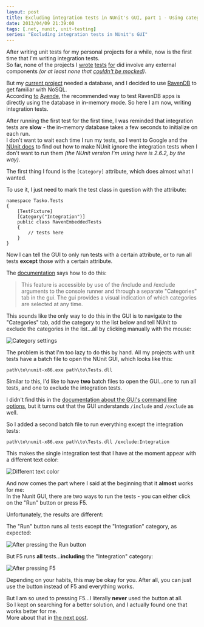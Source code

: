 ```yaml
---
layout: post
title: Excluding integration tests in NUnit's GUI, part 1 - Using categories
date: 2013/04/09 21:39:00
tags: [.net, nunit, unit-testing]
series: "Excluding integration tests in NUnit's GUI"
---
```


After writing unit tests for my personal projects for a while, now is the first time that I'm writing integration tests.  
So far, none of the projects I [wrote](http://christianspecht.de/recordset-net/) [tests](http://christianspecht.de/missilesharp/) [for](http://christianspecht.de/vba-helpers/) did involve any external components *(or at least none that [couldn't be mocked](https://github.com/christianspecht/missilesharp/blob/master/src/MissileSharp.Tests/MockHidDevice.cs))*.

But my [current project](http://christianspecht.de/tasko) needed a database, and I decided to use [RavenDB](http://ravendb.net/) to get familiar with NoSQL.  
According [to](http://stackoverflow.com/a/7538082/6884) [Ayende](http://stackoverflow.com/a/8375226/6884), the recommended way to test RavenDB apps is directly using the database in in-memory mode. So here I am now, writing integration tests.

After running the first test for the first time, I was reminded that integration tests are **slow** - the in-memory database takes a few seconds to initialize on each run.  
I don't want to wait each time I run my tests, so I went to Google and the [NUnit docs](http://www.nunit.org/index.php?p=documentation) to find out how to make NUnit ignore the integration tests when I don't want to run them *(the NUnit version I'm using here is 2.6.2, by the way)*.

The first thing I found is the `[Category]` attribute, which does almost what I wanted.  

To use it, I just need to mark the test class in question with the attribute:

	namespace Tasko.Tests
	{
	    [TestFixture]
	    [Category("Integration")]
	    public class RavenEmbeddedTests
	    {
        	// tests here
    	}
	}

Now I can tell the GUI to only run tests with a certain attribute, or to run all tests **except** those with a certain attribute.  

The [documentation](http://www.nunit.org/index.php?p=category&r=2.6.2) says how to do this:

> This feature is accessible by use of the /include and /exclude arguments to the console runner and through a separate "Categories" tab in the gui. The gui provides a visual indication of which categories are selected at any time.

This sounds like the only way to do this in the GUI is to navigate to the "Categories" tab, add the category to the list below and tell NUnit to exclude the categories in the list...all by clicking manually with the mouse:

![Category settings](/img/nunit-categories-tab.png "Category settings")

The problem is that I'm too lazy to do this by hand. All my projects with unit tests have a batch file to open the NUnit GUI, which looks like this:

	path\to\nunit-x86.exe path\to\Tests.dll

Similar to this, I'd like to have **two** batch files to open the GUI...one to run all tests, and one to exclude the integration tests.

I didn't find this in the [documentation about the GUI's command line options](http://www.nunit.org/index.php?p=consoleCommandLine&r=2.6.2), but it turns out that the GUI understands `/include` and `/exclude` as well.

So I added a second batch file to run everything except the integration tests:

	path\to\nunit-x86.exe path\to\Tests.dll /exclude:Integration

This makes the single integration test that I have at the moment appear with a different text color:

![Different text color](/img/nunit-categories-textcolor.png "Different text color")

And now comes the part where I said at the beginning that it **almost** works for me:  
In the Nunit GUI, there are two ways to run the tests - you can either click on the "Run" button or press F5.

Unfortunately, the results are different:

The "Run" button runs all tests except the "Integration" category, as expected:

![After pressing the Run button](/img/nunit-categories-run.png "After pressing the Run button")

But F5 runs **all** tests...**including** the "Integration" category:

![After pressing F5](/img/nunit-categories-f5.png "After pressing F5")

Depending on your habits, this may be okay for you. After all, you can just use the button instead of F5 and everything works.

But I am so used to pressing F5...I literally **never** used the button at all.  
So I kept on searching for a better solution, and I actually found one that works better for me.  
More about that in [the next post](http://christianspecht.de/2013/04/16/excluding-integration-tests-in-nunit-s-gui-part-2-specifying-a-fixture/).
